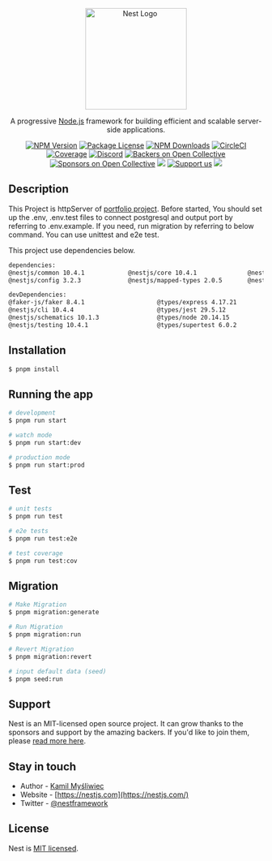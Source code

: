 <p align="center">
  <a href="http://nestjs.com/" target="blank"><img src="https://nestjs.com/img/logo-small.svg" width="200" alt="Nest Logo" /></a>
</p>

[circleci-image]: https://img.shields.io/circleci/build/github/nestjs/nest/master?token=abc123def456
[circleci-url]: https://circleci.com/gh/nestjs/nest

  <p align="center">A progressive <a href="http://nodejs.org" target="_blank">Node.js</a> framework for building efficient and scalable server-side applications.</p>
    <p align="center">
<a href="https://www.npmjs.com/~nestjscore" target="_blank"><img src="https://img.shields.io/npm/v/@nestjs/core.svg" alt="NPM Version" /></a>
<a href="https://www.npmjs.com/~nestjscore" target="_blank"><img src="https://img.shields.io/npm/l/@nestjs/core.svg" alt="Package License" /></a>
<a href="https://www.npmjs.com/~nestjscore" target="_blank"><img src="https://img.shields.io/npm/dm/@nestjs/common.svg" alt="NPM Downloads" /></a>
<a href="https://circleci.com/gh/nestjs/nest" target="_blank"><img src="https://img.shields.io/circleci/build/github/nestjs/nest/master" alt="CircleCI" /></a>
<a href="https://coveralls.io/github/nestjs/nest?branch=master" target="_blank"><img src="https://coveralls.io/repos/github/nestjs/nest/badge.svg?branch=master#9" alt="Coverage" /></a>
<a href="https://discord.gg/G7Qnnhy" target="_blank"><img src="https://img.shields.io/badge/discord-online-brightgreen.svg" alt="Discord"/></a>
<a href="https://opencollective.com/nest#backer" target="_blank"><img src="https://opencollective.com/nest/backers/badge.svg" alt="Backers on Open Collective" /></a>
<a href="https://opencollective.com/nest#sponsor" target="_blank"><img src="https://opencollective.com/nest/sponsors/badge.svg" alt="Sponsors on Open Collective" /></a>
  <a href="https://paypal.me/kamilmysliwiec" target="_blank"><img src="https://img.shields.io/badge/Donate-PayPal-ff3f59.svg"/></a>
    <a href="https://opencollective.com/nest#sponsor"  target="_blank"><img src="https://img.shields.io/badge/Support%20us-Open%20Collective-41B883.svg" alt="Support us"></a>
  <a href="https://twitter.com/nestframework" target="_blank"><img src="https://img.shields.io/twitter/follow/nestframework.svg?style=social&label=Follow"></a>
</p>
  <!--[![Backers on Open Collective](https://opencollective.com/nest/backers/badge.svg)](https://opencollective.com/nest#backer)
  [![Sponsors on Open Collective](https://opencollective.com/nest/sponsors/badge.svg)](https://opencollective.com/nest#sponsor)-->

## Description

This Project is httpServer of [portfolio project](https://github.com/octuniv/portfolio).
Before started, You should set up the .env, .env.test files to connect postgresql and output port by referring to .env.example.
If you need, run migration by referring to below command.
You can use unittest and e2e test.

This project use dependencies below.

```bash
dependencies:
@nestjs/common 10.4.1            @nestjs/core 10.4.1              @nestjs/platform-express 10.4.1  dotenv 16.4.5                    reflect-metadata 0.2.2           typeorm 0.3.20
@nestjs/config 3.2.3             @nestjs/mapped-types 2.0.5       @nestjs/typeorm 10.0.2           pg 8.12.0                        rxjs 7.8.1                       typeorm-extension 3.6.1

devDependencies:
@faker-js/faker 8.4.1                    @types/express 4.17.21                   @typescript-eslint/eslint-plugin 7.18.0  eslint 8.57.0                            prettier 3.3.3                           ts-loader 9.5.1
@nestjs/cli 10.4.4                       @types/jest 29.5.12                      @typescript-eslint/parser 7.18.0         eslint-config-prettier 9.1.0             source-map-support 0.5.21                ts-node 10.9.2
@nestjs/schematics 10.1.3                @types/node 20.14.15                     class-transformer 0.5.1                  eslint-plugin-prettier 5.2.1             supertest 7.0.0                          tsconfig-paths 4.2.0
@nestjs/testing 10.4.1                   @types/supertest 6.0.2                   class-validator 0.14.1                   jest 29.7.0                              ts-jest 29.2.4                           typescript 5.5.4

```

## Installation

```bash
$ pnpm install
```

## Running the app

```bash
# development
$ pnpm run start

# watch mode
$ pnpm run start:dev

# production mode
$ pnpm run start:prod
```

## Test

```bash
# unit tests
$ pnpm run test

# e2e tests
$ pnpm run test:e2e

# test coverage
$ pnpm run test:cov
```

## Migration

```bash
# Make Migration
$ pnpm migration:generate

# Run Migration
$ pnpm migration:run

# Revert Migration
$ pnpm migration:revert

# input default data (seed)
$ pnpm seed:run
```

## Support

Nest is an MIT-licensed open source project. It can grow thanks to the sponsors and support by the amazing backers. If you'd like to join them, please [read more here](https://docs.nestjs.com/support).

## Stay in touch

- Author - [Kamil Myśliwiec](https://kamilmysliwiec.com)
- Website - [https://nestjs.com](https://nestjs.com/)
- Twitter - [@nestframework](https://twitter.com/nestframework)

## License

Nest is [MIT licensed](LICENSE).
